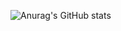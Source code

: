 ![Anurag's GitHub stats](https://github-readme-stats.vercel.app/api?username=BeKowalsky&show_icons=true&theme=merko)
